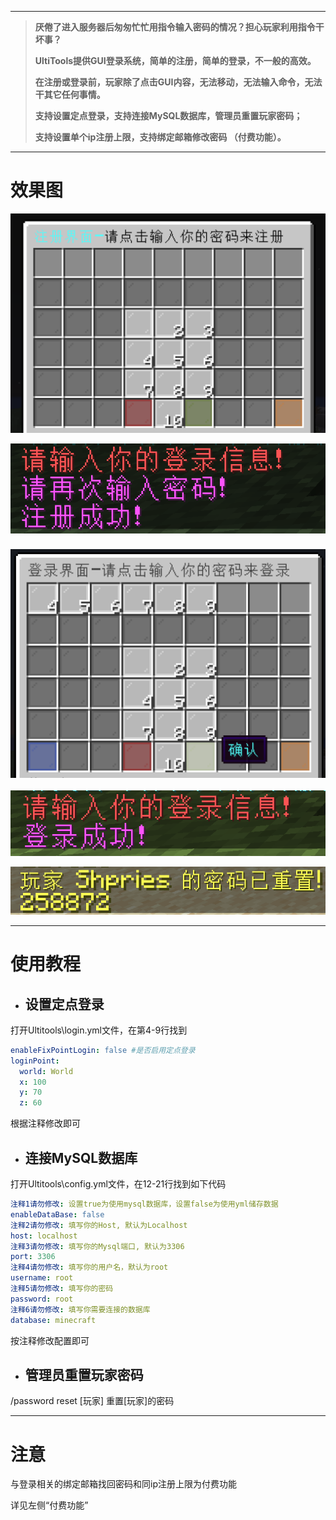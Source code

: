 
---

> **厌倦了进入服务器后匆匆忙忙用指令输入密码的情况？担心玩家利用指令干坏事？**
>
> **UltiTools提供GUI登录系统，简单的注册，简单的登录，不一般的高效。**
>
> **在注册或登录前，玩家除了点击GUI内容，无法移动，无法输入命令，无法干其它任何事情。**
>
> **支持设置定点登录，支持连接MySQL数据库，管理员重置玩家密码；**
>
> **支持设置单个ip注册上限，支持绑定邮箱修改密码 （付费功能）。**

---

# 效果图

![](/assets/注册界面.png)

![](/assets/注册消息.png)

### ![](/assets/登录界面.png)

![](/assets/登录信息.png)

![](/assets/密码重置.png)

---

# 使用教程

* ## 设置定点登录

打开Ultitools\login.yml文件，在第4-9行找到

```yaml
enableFixPointLogin: false #是否启用定点登录
loginPoint:
  world: World
  x: 100
  y: 70
  z: 60
```

根据注释修改即可

* ## 连接**MySQL数据库**

打开Ultitools\config.yml文件，在12-21行找到如下代码

```yaml
注释1请勿修改: 设置true为使用mysql数据库，设置false为使用yml储存数据
enableDataBase: false
注释2请勿修改: 填写你的Host, 默认为Localhost
host: localhost
注释3请勿修改: 填写你的Mysql端口, 默认为3306
port: 3306
注释4请勿修改: 填写你的用户名，默认为root
username: root
注释5请勿修改: 填写你的密码
password: root
注释6请勿修改: 填写你需要连接的数据库
database: minecraft
```

按注释修改配置即可

* ## 管理员重置玩家密码

/password reset \[玩家\] 重置\[玩家\]的密码

---

# 注意

与登录相关的绑定邮箱找回密码和同ip注册上限为付费功能

详见左侧“付费功能”

